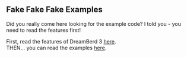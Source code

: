 ## Fake Fake Fake Examples

Did you really come here looking for the example code? I told you - you need to read the features first!

First, read the features of DreamBerd 3 [here](https://github.com/TodePond/DreamBerd/blob/main/README.md).<br>
THEN... you can read the examples [here](https://github.com/TodePond/DreamBerd/blob/main/res/Examples.md).
